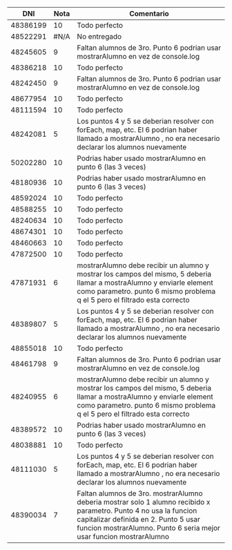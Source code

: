 | DNI      | Nota | Comentario                                                                                                                                                                                                                       |
| -------- | ---- | -------------------------------------------------------------------------------------------------------------------------------------------------------------------------------------------------------------------------------- |
| 48386199 | 10   | Todo perfecto                                                                                                                                                                                                                    |
| 48522291 | #N/A | No entregado                                                                                                                                                                                                                             |
| 48245605 | 9    | Faltan alumnos de 3ro. Punto 6 podrian usar mostrarAlumno en vez de console.log                                                                                                                                                  |
| 48386218 | 10   | Todo perfecto                                                                                                                                                                                                                    |
| 48242450 | 9    | Faltan alumnos de 3ro. Punto 6 podrian usar mostrarAlumno en vez de console.log                                                                                                                                                  |
| 48677954 | 10   | Todo perfecto                                                                                                                                                                                                                    |
| 48111594 | 10   | Todo perfecto                                                                                                                                                                                                                    |
| 48242081 | 5    | Los puntos 4 y 5 se deberian resolver con forEach, map, etc. El 6 podrian haber llamado a mostrarAlumno , no era necesario declarar los alumnos nuevamente                                                                       |
| 50202280 | 10   | Podrias haber usado mostrarAlumno en punto 6 (las 3 veces)                                                                                                                                                                       |
| 48180936 | 10   | Podrias haber usado mostrarAlumno en punto 6 (las 3 veces)                                                                                                                                                                       |
| 48592024 | 10   | Todo perfecto                                                                                                                                                                                                                    |
| 48588255 | 10   | Todo perfecto                                                                                                                                                                                                                    |
| 48240634 | 10   | Todo perfecto                                                                                                                                                                                                                    |
| 48674301 | 10   | Todo perfecto                                                                                                                                                                                                                    |
| 48460663 | 10   | Todo perfecto                                                                                                                                                                                                                    |
| 47872500 | 10   | Todo perfecto                                                                                                                                                                                                                    |
| 47871931 | 6    | mostrarAlumno debe recibir un alumno y mostrar los campos del mismo, 5 deberia llamar a mostraAlumno y enviarle element como parametro. punto 6 mismo problema q el 5 pero el filtrado esta correcto                             |
| 48389807 | 5    | Los puntos 4 y 5 se deberian resolver con forEach, map, etc. El 6 podrian haber llamado a mostrarAlumno , no era necesario declarar los alumnos nuevamente                                                                       |
| 48855018 | 10   | Todo perfecto                                                                                                                                                                                                                    |
| 48461798 | 9    | Faltan alumnos de 3ro. Punto 6 podrian usar mostrarAlumno en vez de console.log                                                                                                                                                  |
| 48240955 | 6    | mostrarAlumno debe recibir un alumno y mostrar los campos del mismo, 5 deberia llamar a mostraAlumno y enviarle element como parametro. punto 6 mismo problema q el 5 pero el filtrado esta correcto                             |
| 48389572 | 10   | Podrias haber usado mostrarAlumno en punto 6 (las 3 veces)                                                                                                                                                                       |
| 48038881 | 10   | Todo perfecto                                                                                                                                                                                                                    |
| 48111030 | 5    | Los puntos 4 y 5 se deberian resolver con forEach, map, etc. El 6 podrian haber llamado a mostrarAlumno , no era necesario declarar los alumnos nuevamente                                                                       |
| 48390034 | 7    | Faltan alumnos de 3ro. mostrarAlumno deberia mostrar solo 1 alumno recibido x parametro. Punto 4 no usa la funcion capitalizar definida en 2. Punto 5 usar funcion mostrarAlumno. Punto 6 seria mejor usar funcion mostrarAlumno |
